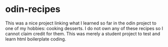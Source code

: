 # odin-recipes

This was a nice project linking what I learned so far in the odin project to one of my hobbies: cooking desserts. I do not own any of these recipes so I cannot claim credit for them. This was merely a student project to test and learn html boilerplate coding.
